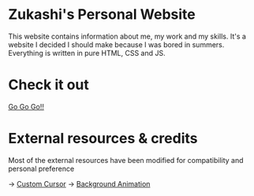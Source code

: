 # Zukashi's Personal Website

This website contains information about me, my work and my skills. It's a website I decided I should make because I was bored in summers. Everything is written in pure HTML, CSS and JS.

# Check it out

[Go Go Go!!](https://zukashi.us)

# External resources & credits

Most of the external resources have been modified for compatibility and personal preference

→ [Custom Cursor](https://www.divinectorweb.com/2024/02/custom-cursor-with-glowing-effect.html)
→ [Background Animation](https://www.youtube.com/watch?v=qx7pSLjLNQA)

